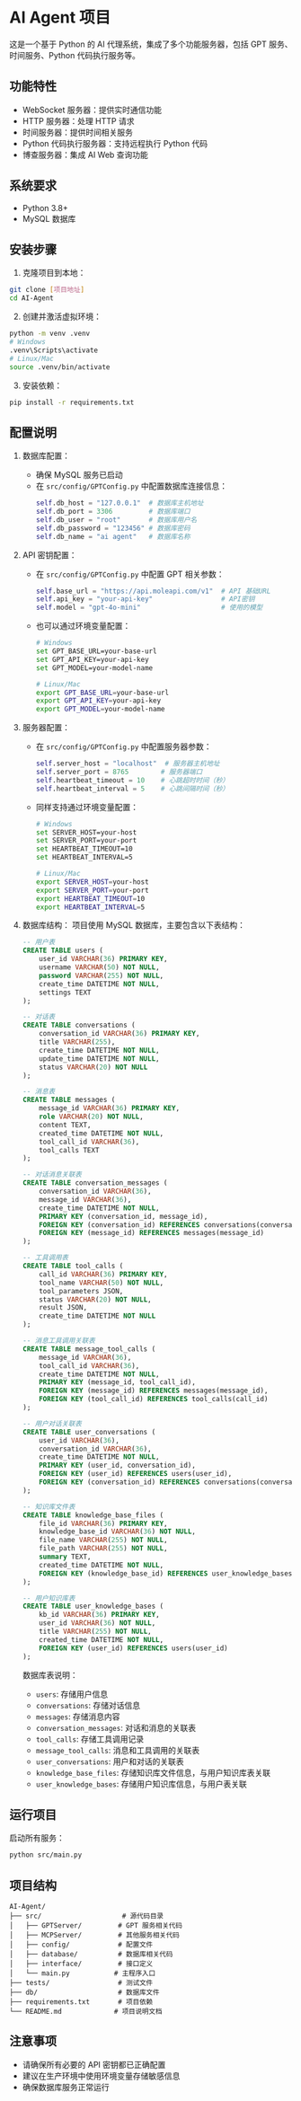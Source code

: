 # AI Agent 项目

这是一个基于 Python 的 AI 代理系统，集成了多个功能服务器，包括 GPT 服务、时间服务、Python 代码执行服务等。

## 功能特性

- WebSocket 服务器：提供实时通信功能
- HTTP 服务器：处理 HTTP 请求
- 时间服务器：提供时间相关服务
- Python 代码执行服务器：支持远程执行 Python 代码
- 博查服务器：集成 AI Web 查询功能

## 系统要求

- Python 3.8+
- MySQL 数据库

## 安装步骤

1. 克隆项目到本地：
```bash
git clone [项目地址]
cd AI-Agent
```

2. 创建并激活虚拟环境：
```bash
python -m venv .venv
# Windows
.venv\Scripts\activate
# Linux/Mac
source .venv/bin/activate
```

3. 安装依赖：
```bash
pip install -r requirements.txt
```

## 配置说明

1. 数据库配置：
   - 确保 MySQL 服务已启动
   - 在 `src/config/GPTConfig.py` 中配置数据库连接信息：
     ```python
     self.db_host = "127.0.0.1"  # 数据库主机地址
     self.db_port = 3306         # 数据库端口
     self.db_user = "root"       # 数据库用户名
     self.db_password = "123456" # 数据库密码
     self.db_name = "ai agent"   # 数据库名称
     ```

2. API 密钥配置：
   - 在 `src/config/GPTConfig.py` 中配置 GPT 相关参数：
     ```python
     self.base_url = "https://api.moleapi.com/v1"  # API 基础URL
     self.api_key = "your-api-key"                 # API密钥
     self.model = "gpt-4o-mini"                    # 使用的模型
     ```
   - 也可以通过环境变量配置：
     ```bash
     # Windows
     set GPT_BASE_URL=your-base-url
     set GPT_API_KEY=your-api-key
     set GPT_MODEL=your-model-name
     
     # Linux/Mac
     export GPT_BASE_URL=your-base-url
     export GPT_API_KEY=your-api-key
     export GPT_MODEL=your-model-name
     ```

3. 服务器配置：
   - 在 `src/config/GPTConfig.py` 中配置服务器参数：
     ```python
     self.server_host = "localhost"  # 服务器主机地址
     self.server_port = 8765        # 服务器端口
     self.heartbeat_timeout = 10    # 心跳超时时间（秒）
     self.heartbeat_interval = 5    # 心跳间隔时间（秒）
     ```
   - 同样支持通过环境变量配置：
     ```bash
     # Windows
     set SERVER_HOST=your-host
     set SERVER_PORT=your-port
     set HEARTBEAT_TIMEOUT=10
     set HEARTBEAT_INTERVAL=5
     
     # Linux/Mac
     export SERVER_HOST=your-host
     export SERVER_PORT=your-port
     export HEARTBEAT_TIMEOUT=10
     export HEARTBEAT_INTERVAL=5
     ```

4. 数据库结构：
   项目使用 MySQL 数据库，主要包含以下表结构：

   ```sql
   -- 用户表
   CREATE TABLE users (
       user_id VARCHAR(36) PRIMARY KEY,
       username VARCHAR(50) NOT NULL,
       password VARCHAR(255) NOT NULL,
       create_time DATETIME NOT NULL,
       settings TEXT
   );

   -- 对话表
   CREATE TABLE conversations (
       conversation_id VARCHAR(36) PRIMARY KEY,
       title VARCHAR(255),
       create_time DATETIME NOT NULL,
       update_time DATETIME NOT NULL,
       status VARCHAR(20) NOT NULL
   );

   -- 消息表
   CREATE TABLE messages (
       message_id VARCHAR(36) PRIMARY KEY,
       role VARCHAR(20) NOT NULL,
       content TEXT,
       created_time DATETIME NOT NULL,
       tool_call_id VARCHAR(36),
       tool_calls TEXT
   );

   -- 对话消息关联表
   CREATE TABLE conversation_messages (
       conversation_id VARCHAR(36),
       message_id VARCHAR(36),
       create_time DATETIME NOT NULL,
       PRIMARY KEY (conversation_id, message_id),
       FOREIGN KEY (conversation_id) REFERENCES conversations(conversation_id),
       FOREIGN KEY (message_id) REFERENCES messages(message_id)
   );

   -- 工具调用表
   CREATE TABLE tool_calls (
       call_id VARCHAR(36) PRIMARY KEY,
       tool_name VARCHAR(50) NOT NULL,
       tool_parameters JSON,
       status VARCHAR(20) NOT NULL,
       result JSON,
       create_time DATETIME NOT NULL
   );

   -- 消息工具调用关联表
   CREATE TABLE message_tool_calls (
       message_id VARCHAR(36),
       tool_call_id VARCHAR(36),
       create_time DATETIME NOT NULL,
       PRIMARY KEY (message_id, tool_call_id),
       FOREIGN KEY (message_id) REFERENCES messages(message_id),
       FOREIGN KEY (tool_call_id) REFERENCES tool_calls(call_id)
   );

   -- 用户对话关联表
   CREATE TABLE user_conversations (
       user_id VARCHAR(36),
       conversation_id VARCHAR(36),
       create_time DATETIME NOT NULL,
       PRIMARY KEY (user_id, conversation_id),
       FOREIGN KEY (user_id) REFERENCES users(user_id),
       FOREIGN KEY (conversation_id) REFERENCES conversations(conversation_id)
   );

   -- 知识库文件表
   CREATE TABLE knowledge_base_files (
       file_id VARCHAR(36) PRIMARY KEY,
       knowledge_base_id VARCHAR(36) NOT NULL,
       file_name VARCHAR(255) NOT NULL,
       file_path VARCHAR(255) NOT NULL,
       summary TEXT,
       created_time DATETIME NOT NULL,
       FOREIGN KEY (knowledge_base_id) REFERENCES user_knowledge_bases(kb_id)
   );

   -- 用户知识库表
   CREATE TABLE user_knowledge_bases (
       kb_id VARCHAR(36) PRIMARY KEY,
       user_id VARCHAR(36) NOT NULL,
       title VARCHAR(255) NOT NULL,
       created_time DATETIME NOT NULL,
       FOREIGN KEY (user_id) REFERENCES users(user_id)
   );
   ```

   数据库表说明：
   - `users`: 存储用户信息
   - `conversations`: 存储对话信息
   - `messages`: 存储消息内容
   - `conversation_messages`: 对话和消息的关联表
   - `tool_calls`: 存储工具调用记录
   - `message_tool_calls`: 消息和工具调用的关联表
   - `user_conversations`: 用户和对话的关联表
   - `knowledge_base_files`: 存储知识库文件信息，与用户知识库表关联
   - `user_knowledge_bases`: 存储用户知识库信息，与用户表关联

## 运行项目

启动所有服务：
```bash
python src/main.py
```

## 项目结构

```
AI-Agent/
├── src/                    # 源代码目录
│   ├── GPTServer/         # GPT 服务相关代码
│   ├── MCPServer/         # 其他服务相关代码
│   ├── config/            # 配置文件
│   ├── database/          # 数据库相关代码
│   ├── interface/         # 接口定义
│   └── main.py           # 主程序入口
├── tests/                 # 测试文件
├── db/                    # 数据库文件
├── requirements.txt       # 项目依赖
└── README.md             # 项目说明文档
```

## 注意事项

- 请确保所有必要的 API 密钥都已正确配置
- 建议在生产环境中使用环境变量存储敏感信息
- 确保数据库服务正常运行